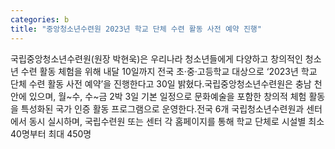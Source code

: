 ```yaml
---
categories: b
title: "중앙청소년수련원 2023년 학교 단체 수련 활동 사전 예약 진행"
---
```

국립중앙청소년수련원(원장 박현욱)은 우리나라 청소년들에게 다양하고 창의적인 청소년 수련 활동 체험을 위해 내달 10일까지 전국 초·중·고등학교 대상으로 ‘2023년 학교 단체 수련 활동 사전 예약’을 진행한다고 30일 밝혔다.국립중앙청소년수련원은 충남 천안에 있으며, 월~수, 수~금 2박 3일 기본 일정으로 문화예술을 포함한 창의적 체험 활동을 특성화된 국가 인증 활동 프로그램으로 운영한다.전국 6개 국립청소년수련원과 센터에서 동시 실시하며, 국립수련원 또는 센터 각 홈페이지를 통해 학교 단체로 시설별 최소 40명부터 최대 450명